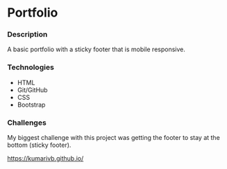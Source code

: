 # Portfolio

### Description
A basic portfolio with a sticky footer that is mobile responsive.

### Technologies
* HTML
* Git/GitHub
* CSS
* Bootstrap

### Challenges
My biggest challenge with this project was getting the footer to stay at the bottom (sticky footer).

https://kumarivb.github.io/